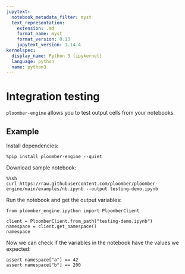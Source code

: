```yaml
---
jupytext:
  notebook_metadata_filter: myst
  text_representation:
    extension: .md
    format_name: myst
    format_version: 0.13
    jupytext_version: 1.14.4
kernelspec:
  display_name: Python 3 (ipykernel)
  language: python
  name: python3
---
```


# Integration testing

`ploomber-engine` allows you to test output cells from your notebooks.

## Example

Install dependencies:

```{code-cell} ipython3
%pip install ploomber-engine --quiet
```

Download sample notebook:

```{code-cell} ipython3
%%sh
curl https://raw.githubusercontent.com/ploomber/ploomber-engine/main/examples/nb.ipynb --output testing-demo.ipynb
```

Run the notebook and get the output variables:

```{code-cell} ipython3
from ploomber_engine.ipython import PloomberClient

client = PloomberClient.from_path("testing-demo.ipynb")
namespace = client.get_namespace()
namespace
```

Now we can check if the variables in the notebook have the values we expected:

```{code-cell} ipython3
assert namespace["a"] == 42
assert namespace["b"] == 200
```
